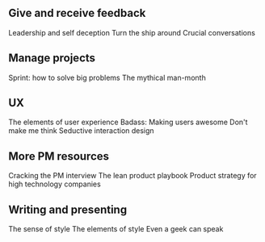 ## Give and receive feedback

Leadership and self deception
Turn the ship around
Crucial conversations

## Manage projects

Sprint: how to solve big problems
The mythical man-month

## UX

The elements of user experience
Badass: Making users awesome
Don't make me think
Seductive interaction design

## More PM resources

Cracking the PM interview
The lean product playbook
Product strategy for high technology companies

## Writing and presenting

The sense of style
The elements of style
Even a geek can speak
